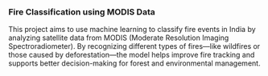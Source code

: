 ###  Fire Classification using MODIS Data

This project aims to use machine learning to classify fire events in India by analyzing satellite data from MODIS (Moderate Resolution Imaging Spectroradiometer). By recognizing different types of fires—like wildfires or those caused by deforestation—the model helps improve fire tracking and supports better decision-making for forest and environmental management.
